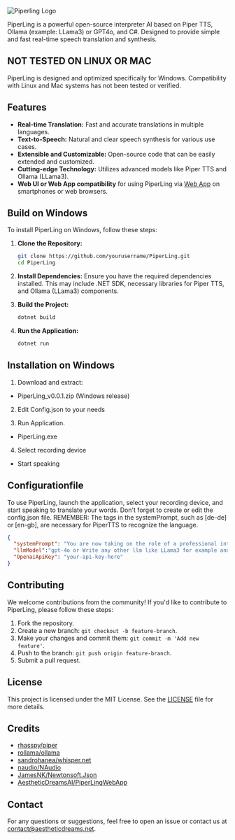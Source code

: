 ![Piperling Logo](https://aestheticdreams.ai/images/piperling_logo.png)

PiperLing is a powerful open-source interpreter AI based on Piper TTS, Ollama (example: LLama3) or GPT4o, and C#. Designed to provide simple and fast real-time speech translation and synthesis.

## NOT TESTED ON LINUX OR MAC 
PiperLing is designed and optimized specifically for Windows. Compatibility with Linux and Mac systems has not been tested or verified.

## Features

- **Real-time Translation:** Fast and accurate translations in multiple languages.
- **Text-to-Speech:** Natural and clear speech synthesis for various use cases.
- **Extensible and Customizable:** Open-source code that can be easily extended and customized.
- **Cutting-edge Technology:** Utilizes advanced models like Piper TTS and Ollama (LLama3).
- **Web UI or Web App compatibility** for using PiperLing via [Web App](https://github.com/AestheticDreamsAI/PiperLingWebApp) on smartphones or web browsers.

## Build on Windows

To install PiperLing on Windows, follow these steps:

1. **Clone the Repository:**
   ```bash
   git clone https://github.com/yourusername/PiperLing.git
   cd PiperLing
   ```

2. **Install Dependencies:**
   Ensure you have the required dependencies installed. This may include .NET SDK, necessary libraries for Piper TTS, and Ollama (LLama3) components.

3. **Build the Project:**
   ```bash
   dotnet build
   ```

4. **Run the Application:**
   ```bash
   dotnet run
   ```

## Installation on Windows

1. Download and extract:
 - PiperLing_v0.0.1.zip (Windows release)

2. Edit Config.json to your needs

3. Run Application.
- PiperLing.exe

4. Select recording device 
- Start speaking


## Configurationfile


To use PiperLing, launch the application, select your recording device, and start speaking to translate your words. Don't forget to create or edit the config.json file. REMEMBER: The tags in the systemPrompt, such as [de-de] or [en-gb], are necessary for PiperTTS to recognize the language.
```json
{
  "systemPrompt": "You are now taking on the role of a professional interpreter. Please translate everything we discuss, tagging the recognized language of the translation at the beginning with tags like [de-de] for German or [en-gb] for English. Only output the translation. I am currently with friends and would like to communicate with them in English. However, my English isn't very good, so you need to translate their English sentences into German.\n\nFor example:\n[de-de] Wie geht es dir?\n[en-gb] I'm fine, how about you?", 
  "llmModel":"gpt-4o or Write any other llm like LLama3 for example and local Ollama endpoint will be used", 
  "OpenaiApiKey": "your-api-key-here"
}
```
## Contributing

We welcome contributions from the community! If you'd like to contribute to PiperLing, please follow these steps:

1. Fork the repository.
2. Create a new branch: `git checkout -b feature-branch`.
3. Make your changes and commit them: `git commit -m 'Add new feature'`.
4. Push to the branch: `git push origin feature-branch`.
5. Submit a pull request.

## License

This project is licensed under the MIT License. See the [LICENSE](LICENSE) file for more details.

## Credits
- [rhasspy/piper](https://github.com/rhasspy/piper)
- [rollama/ollama](https://github.com/ollama/ollama)
- [sandrohanea/whisper.net](https://github.com/sandrohanea/whisper.net)
- [naudio/NAudio](https://github.com/naudio/NAudio)
- [JamesNK/Newtonsoft.Json](https://github.com/JamesNK/Newtonsoft.Json)
- [AestheticDreamsAI/PiperLingWebApp](https://github.com/AestheticDreamsAI/PiperLingWebApp)

## Contact

For any questions or suggestions, feel free to open an issue or contact us at [contact@aestheticdreams.net](mailto:contact@aestheticdreams.net).
